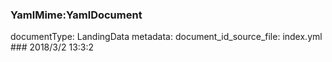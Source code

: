 ### YamlMime:YamlDocument
documentType: LandingData
metadata:
    document_id_source_file: index.yml
    ### 2018/3/2 13:3:2
